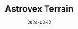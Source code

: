 ---
date: 2024-02-12
featured_image: 0Icky.jpg
title: Astrovex Terrain
description: Into the Dark / Gallowdark terrain painted for a Kill Team event. I'd planned to make it a virtual environment, but whehn the first test came out as a midpoint between a ghostly wreck and Red Dwarf's Starbug shuttle I leaned in it.
#type: gallery
sort_by: Name
resources:
  - src: 3.jpg
    title: check it out yo!
---